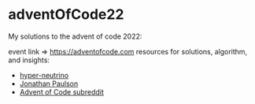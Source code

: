 # adventOfCode22
My solutions to the advent of code 2022:

event link => https://adventofcode.com
resources for solutions, algorithm, and insights:
  - [hyper-neutrino](https://www.youtube.com/@hyper-neutrino)
  - [Jonathan Paulson](https://www.youtube.com/@jonathanpaulson5053) 
  - [Advent of Code subreddit](https://www.reddit.com/r/adventofcode)
